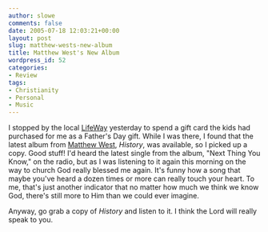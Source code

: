 ```yaml
---
author: slowe
comments: false
date: 2005-07-18 12:03:21+00:00
layout: post
slug: matthew-wests-new-album
title: Matthew West's New Album
wordpress_id: 52
categories:
- Review
tags:
- Christianity
- Personal
- Music
---
```


I stopped by the local [LifeWay](http://www.lifewaystores.com/lwstore/) yesterday to spend a gift card the kids had purchased for me as a Father's Day gift. While I was there, I found that the latest album from [Matthew West](http://www.matthewwest.com/), _History_, was available, so I picked up a copy. Good stuff! I'd heard the latest single from the album, "Next Thing You Know," on the radio, but as I was listening to it again this morning on the way to church God really blessed me again. It's funny how a song that maybe you've heard a dozen times or more can really touch your heart. To me, that's just another indicator that no matter how much we think we know God, there's still more to Him than we could ever imagine.

Anyway, go grab a copy of _History_ and listen to it. I think the Lord will really speak to you.
